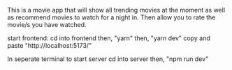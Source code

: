 This is a movie app that will show all trending movies at the moment as well as recommend movies to watch for a night in. Then allow you to rate the movie/s you have watched. 

start frontend: 
cd into frontend
then, "yarn"
then, "yarn dev"
copy and paste "http://localhost:5173/"

In seperate terminal to start server
cd into server
then, "npm run dev"
